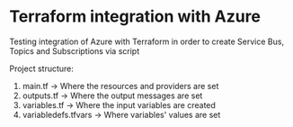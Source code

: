 # Terraform integration with Azure

Testing integration of Azure with Terraform in order to create Service Bus, Topics and Subscriptions via script

Project structure:

1. main.tf -> Where the resources and providers are set
2. outputs.tf -> Where the output messages are set
3. variables.tf -> Where the input variables are created
4. variabledefs.tfvars -> Where variables' values are set
